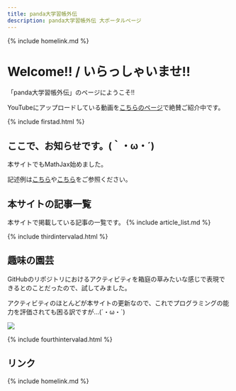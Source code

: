 ```yaml
---
title: panda大学習帳外伝
description: panda大学習帳外伝 大ポータルページ
---
```

{% include homelink.md %}

# Welcome!! / いらっしゃいませ!!
「panda大学習帳外伝」のページにようこそ!!

YouTubeにアップロードしている動画を[こちらのページ](https://sidestory.pandanote.info/youtube.html)で絶賛ご紹介中です。

{% include firstad.html %}

## ここで、お知らせです。(｀・ω・´)
本サイトでもMathJax始めました。

記述例は[こちら](https://sidestory.pandanote.info/3657bis.html)や[こちら](https://sidestory.pandanote.info/3810bis.html)をご参照ください。

## 本サイトの記事一覧
本サイトで掲載している記事の一覧です。
{% include article_list.md %}

{% include thirdintervalad.html %}

## 趣味の園芸
GitHubのリポジトリにおけるアクティビティを箱庭の草みたいな感じで表現できるとのことだったので、試してみました。

アクティビティのほとんどが本サイトの更新なので、これでプログラミングの能力を評価されても困る訳ですが…(´・ω・`)

<img src="https://grass-graph.moshimo.works/images/pandanote-info.png">

{% include fourthintervalad.html %}

## リンク
{% include homelink.md %}
